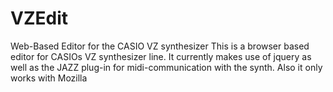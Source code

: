# VZEdit
Web-Based Editor for the CASIO VZ synthesizer
This is  a browser based editor for CASIOs VZ synthesizer line. 
It currently makes use of jquery as well as the JAZZ plug-in for midi-communication with the synth.
Also it only works with Mozilla 
